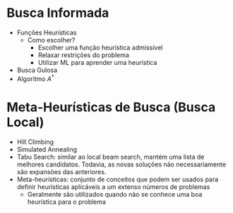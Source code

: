 # Busca Informada

- Funções Heurísticas
  - Como escolher?
    - Escolher uma função heurística admissível
    - Relaxar restrições do problema
    - Utilizar ML para aprender uma heurística
- Busca Gulosa
- Algoritmo $A^*$


# Meta-Heurísticas de Busca (Busca Local)

- Hill Climbing
- Simulated Annealing
- Tabu Search: similar ao local beam search, mantém uma lista de melhores candidatos. Todavia, as novas soluções não necessariamente são expansões das anteriores.
- Meta-heurísticas: conjunto de conceitos que podem ser usados para definir heurísticas aplicáveis a um extenso números de problemas
  - Geralmente são utilizados quando não se conhece uma boa heurística para o problema